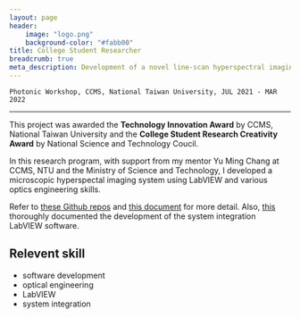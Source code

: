 ```yaml
---
layout: page
header:
    image: "logo.png"
    background-color: "#fabb00"
title: College Student Researcher
breadcrumb: true
meta_description: Development of a novel line-scan hyperspectral imaging system with LabVIEW. Recieved a Excellance Awards (NT20,000) at 2021 CCMS Innovative Techniques Competition.
---
```


`Photonic Workshop, CCMS, National Taiwan University, JUL 2021 - MAR 2022`

---
This project was awarded the **Technology Innovation Award** by CCMS, National Taiwan University and the **College Student Research Creativity Award** by National Science and Technology Coucil.

In this research program, with support from my mentor Yu Ming Chang at CCMS, NTU and the Ministry of Science and Technology, I developed a microscopic hyperspectal imaging system using LabVIEW and various optics engineering skills.

Refer to [these Github repos](https://github.com/HyperSpectral-Imaging) and [this document](https://github.com/HyperSpectral-Imaging/HSI-docs/raw/main/final.pdf) for more detail. Also, [this](https://cheng-posheng.gitbook.io/hsi-main-project-api-documentation/) thoroughly documented the development of the system integration LabVIEW software.

<blockquote class="imgur-embed-pub" lang="en" data-id="a/HbIvGlN" data-context="false" ><a href="//imgur.com/a/HbIvGlN"></a></blockquote><script async src="//s.imgur.com/min/embed.js" charset="utf-8"></script>


## Relevent skill
- software development
- optical engineering
- LabVIEW
- system integration